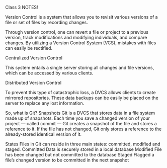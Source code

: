 Class 3 NOTES!


Version Control is a system that allows you to revisit various versions of a file or set of files by recording changes.

Through version control, one can revert a file or project to a previous version, track modifications and modifying individuals, and compare changes. By utilizing a Version Control System (VCS), mistakes with files can easily be rectified.

Centralized Version Control

This system entails a single server storing all changes and file versions, which can be accessed by various clients.

Distributed Version Control

To prevent this type of catastrophic loss, a DVCS allows clients to create mirrored repositories. These data backups can be easily be placed on the server to replace any lost information.

So, what is Git?
Snapshots
Git is a DVCS that stores data in a file system made up of snapshots. Each time you save a changed version of your project — called commit — Git creates a snapshot of the file and stores a reference to it. If the file has not changed, Git only stores a reference to the already-stored identical version of it.

States
Files in Git can reside in three main states: committed, modified and staged.
Committed
Data is securely stored in a local database
Modified
File has been changed but not committed to the database
Staged
Flagged a file’s changed version to be committed in the next snapshot
